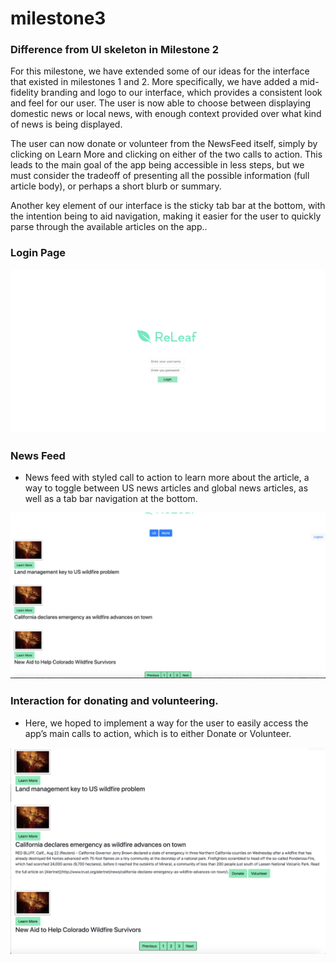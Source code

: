 # milestone3

### Difference from UI skeleton in Milestone 2

For this milestone, we have extended some of our ideas for the interface that existed in milestones 1 and 2. More specifically, we have added a mid-fidelity branding and logo to our interface, which provides a consistent look and feel for our user. The user is now able to choose between displaying domestic news or local news, with enough context provided over what kind of news is being displayed. 

The user can now donate or volunteer from the NewsFeed itself, simply by clicking on Learn More and clicking on either of the two calls to action. This leads to the main goal of the app being accessible in less steps, but we must consider the tradeoff of presenting all the possible information (full article body), or perhaps a short blurb or summary. 

Another key element of our interface is the sticky tab bar at the bottom, with the intention being to aid navigation, making it easier for the user to quickly parse through the available articles on the app.. 



### Login Page

![](COGS%20121%20-%20Milestone%203%20Document/Releaf-1.png)




### News Feed

* News feed with styled call to action to learn more about the article, a way to toggle between US news articles and global news articles, as well as a tab bar navigation at the bottom.

![](COGS%20121%20-%20Milestone%203%20Document/Releaf-2.png)



### Interaction for donating and volunteering.  

* Here, we hoped to implement a way for the user to easily access the app’s main calls to action, which is to either Donate or Volunteer. 


![](COGS%20121%20-%20Milestone%203%20Document/Releaf-3.png)



